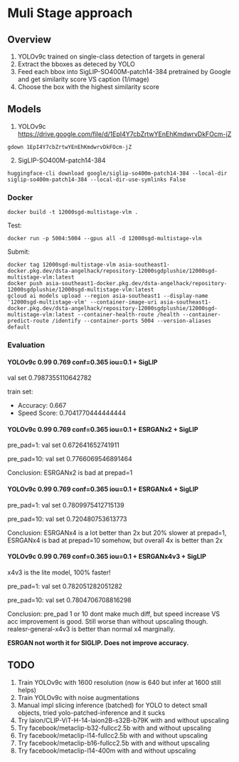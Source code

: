 # Muli Stage approach
## Overview
1. YOLOv9c trained on single-class detection of targets in general
2. Extract the bboxes as deteced by YOLO
3. Feed each bbox into SigLIP-SO400M-patch14-384 pretrained by Google and get similarity score VS caption (1/image)
4. Choose the box with the highest similarity score

## Models
1. YOLOv9c
https://drive.google.com/file/d/1EpI4Y7cbZrtwYEnEhKmdwrvDkFOcm-jZ
```shell
gdown 1EpI4Y7cbZrtwYEnEhKmdwrvDkFOcm-jZ
```
2. SigLIP-SO400M-patch14-384
```shell
huggingface-cli download google/siglip-so400m-patch14-384 --local-dir siglip-so400m-patch14-384 --local-dir-use-symlinks False
```

### Docker
```shell
docker build -t 12000sgd-multistage-vlm .
```
Test:
```shell
docker run -p 5004:5004 --gpus all -d 12000sgd-multistage-vlm
```
Submit:
```shell
docker tag 12000sgd-multistage-vlm asia-southeast1-docker.pkg.dev/dsta-angelhack/repository-12000sgdplushie/12000sgd-multistage-vlm:latest
docker push asia-southeast1-docker.pkg.dev/dsta-angelhack/repository-12000sgdplushie/12000sgd-multistage-vlm:latest
gcloud ai models upload --region asia-southeast1 --display-name '12000sgd-multistage-vlm' --container-image-uri asia-southeast1-docker.pkg.dev/dsta-angelhack/repository-12000sgdplushie/12000sgd-multistage-vlm:latest --container-health-route /health --container-predict-route /identify --container-ports 5004 --version-aliases default
```

### Evaluation
#### YOLOv9c 0.99 0.769 conf=0.365 iou=0.1 + SigLIP
val set 0.7987355110642782

train set:
- Accuracy: 0.667
- Speed Score: 0.7041770444444444

#### YOLOv9c 0.99 0.769 conf=0.365 iou=0.1 + ESRGANx2 + SigLIP
pre_pad=1: val set 0.672641652741911

pre_pad=10: val set 0.7766069546891464

Conclusion: ESRGANx2 is bad at prepad=1


#### YOLOv9c 0.99 0.769 conf=0.365 iou=0.1 + ESRGANx4 + SigLIP
pre_pad=1: val set 0.7809975412715139

pre_pad=10: val set 0.720480753613773

Conclusion: ESRGANx4 is a lot better than 2x but 20% slower at prepad=1, ESRGANx4 is bad at prepad=10 somehow, but overall 4x is better than 2x


#### YOLOv9c 0.99 0.769 conf=0.365 iou=0.1 + ESRGANx4v3 + SigLIP
x4v3 is the lite model, 100% faster!

pre_pad=1: val set 0.782051282051282

pre_pad=10: val set 0.7804706708816298

Conclusion: pre_pad 1 or 10 dont make much diff, but speed increase VS acc improvement is good. Still worse than without upscaling though. realesr-general-x4v3 is better than normal x4 marginally.

**ESRGAN not worth it for SIGLIP. Does not improve accuracy.**

## TODO
1. Train YOLOv9c with 1600 resolution (now is 640 but infer at 1600 still helps)
2. Train YOLOv9c with noise augmentations
3. Manual impl slicing inference (batched) for YOLO to detect small objects, tried yolo-patched-inference and it sucks
4. Try laion/CLIP-ViT-H-14-laion2B-s32B-b79K with and without upscaling
5. Try facebook/metaclip-b32-fullcc2.5b with and without upscaling
6. Try facebook/metaclip-l14-fullcc2.5b with and without upscaling
7. Try facebook/metaclip-b16-fullcc2.5b with and without upscaling
8. Try facebook/metaclip-l14-400m with and without upscaling